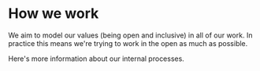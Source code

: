 # How we work

We aim to model our values (being open and inclusive) in all of our work. In practice this means we're trying to work in the open as much as possible.

Here's more information about our internal processes.
